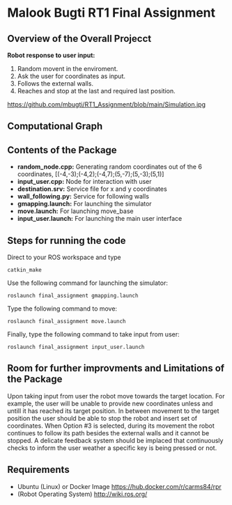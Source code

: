 # Malook Bugti RT1 Final Assignment
## Overview of the Overall Projecct

**Robot response to user input:** 
1. Random movent in the enviroment.
2. Ask the user for coordinates as input.
3. Follows the external walls.
4. Reaches and stop at the last and required last position.

https://github.com/mbugti/RT1_Assignment/blob/main/Simulation.jpg

## Computational Graph



## Contents of the Package
- **random_node.cpp:** Generating random coordinates out of the 6 coordinates, [(-4,-3);(-4,2);(-4,7);(5,-7);(5,-3);(5,1)]
- **input_user.cpp:** Node for interaction with user
- **destination.srv:** Service file for x and y coordinates
- **wall_following.py:** Service for following walls
- **gmapping.launch:** For launching the simulator 
- **move.launch:** For launching move_base
- **input_user.launch:** For launching the main user interface

## Steps for running the code
Direct to your ROS workspace and type
```
catkin_make
```
Use the following command for launching the simulator:
```
roslaunch final_assignment gmapping.launch
```
Type the following command to move:
```
roslaunch final_assignment move.launch
```
Finally, type the following command to take input from user:
```
roslaunch final_assignment input_user.launch
```
## Room for further improvments and Limitations of the Package
Upon taking input from user the robot move towards the target location. For example, the user will be unable to provide new coordinates unless and untill it has reached its target position. In between movement to the target position the user should be able to stop the robot and insert set of coordinates. When Option #3 is selected, during its movement the robot continues to follow its path besides the external walls and it cannot be stopped. A delicate feedback system should be implaced that continuously checks to inform the user weather a specific key is being pressed or not. 

## Requirements
- Ubuntu (Linux) or Docker Image https://hub.docker.com/r/carms84/rpr
- (Robot Operating System) http://wiki.ros.org/

